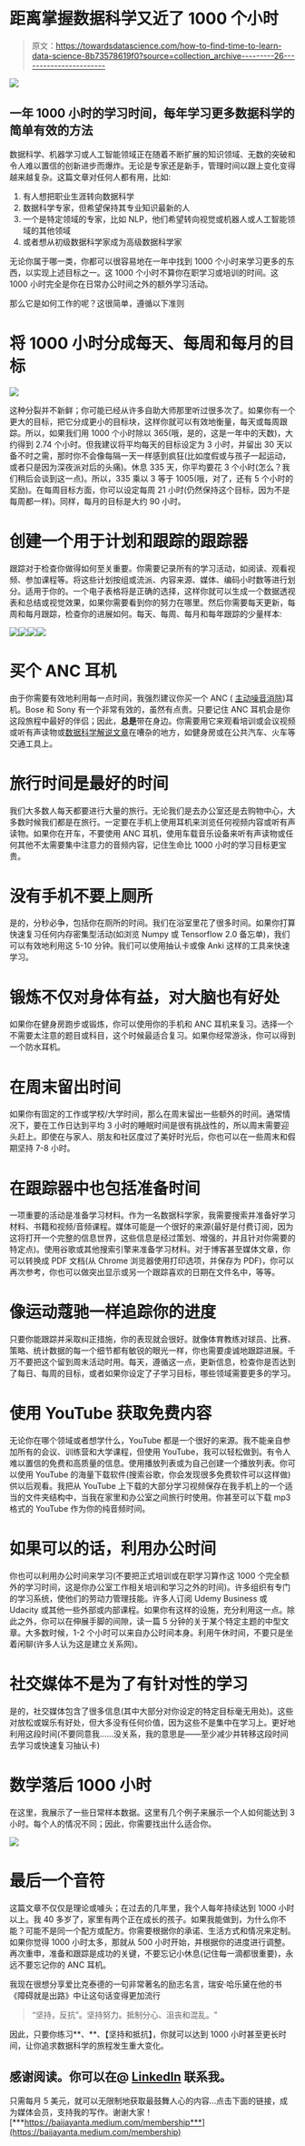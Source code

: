 # 距离掌握数据科学又近了 1000 个小时

> 原文：<https://towardsdatascience.com/how-to-find-time-to-learn-data-science-8b73578619f0?source=collection_archive---------26----------------------->

![](img/64f29ec5620f9d00406a3d744b18c6ed.png)

## 一年 1000 小时的学习时间，每年学习更多数据科学的简单有效的方法

数据科学、机器学习或人工智能领域正在随着不断扩展的知识领域、无数的突破和令人难以置信的创新进步而爆炸。无论是专家还是新手，管理时间以跟上变化变得越来越复杂。这篇文章对任何人都有用，比如:

1.  有人想把职业生涯转向数据科学
2.  数据科学专家，但希望保持其专业知识最新的人
3.  一个是特定领域的专家，比如 NLP，他们希望转向视觉或机器人或人工智能领域的其他领域
4.  或者想从初级数据科学家成为高级数据科学家

无论你属于哪一类，你都可以很容易地在一年中找到 1000 个小时来学习更多的东西，以实现上述目标之一。这 1000 个小时不算你在职学习或培训的时间。这 1000 小时完全是你在日常办公时间之外的额外学习活动。

那么它是如何工作的呢？这很简单，遵循以下准则

# 将 1000 小时分成每天、每周和每月的目标

![](img/781f2df7d230ee97ab3c2d95e8502ca5.png)

这种分裂并不新鲜；你可能已经从许多自助大师那里听过很多次了。如果你有一个更大的目标，把它分成更小的目标块，这样你就可以有效地衡量，每天或每周跟踪。所以，如果我们用 1000 个小时除以 365(哦，是的，这是一年中的天数)，大约得到 2.74 个小时。但我建议将平均每天的目标设定为 3 小时，并留出 30 天以备不时之需，那时你不会像每隔一天一样感到疯狂(比如度假或与孩子一起运动，或者只是因为深夜派对后的头痛)。休息 335 天，你平均要花 3 个小时(怎么？我们稍后会谈到这一点)。所以，335 乘以 3 等于 1005(哦，对了，还有 5 个小时的奖励)。在每周目标方面，你可以设定每周 21 小时(仍然保持这个目标，因为不是每周都一样)。同样，每月的目标是大约 90 小时。

# 创建一个用于计划和跟踪的跟踪器

跟踪对于检查你做得如何至关重要。你需要记录所有的学习活动，如阅读、观看视频、参加课程等。将这些计划按组或流派、内容来源、媒体、编码小时数等进行划分。适用于你的。一个电子表格将是正确的选择，这样你就可以生成一个数据透视表和总结或视觉效果，如果你需要看到你的努力在哪里。然后你需要每天更新，每周和每月跟踪，检查你的进展如何。每天、每周、每月和每年跟踪的少量样本:

![](img/5a4016e5da9becddf2bca38fb2eca429.png)![](img/823a2c29437a75400c6b2a998b825793.png)![](img/ebe868576d5576ea074f7053445d6e7b.png)![](img/d64d85016a7d8e4e9347049711050961.png)

# 买个 ANC 耳机

由于你需要有效地利用每一点时间，我强烈建议你买一个 ANC ( [主动噪音消除](https://www.techradar.com/sg/news/audio/portable-audio/best-noise-cancelling-headphones-1280490))耳机。Bose 和 Sony 有一个非常有效的，虽然有点贵。只要记住 ANC 耳机会是你这段旅程中最好的伴侣；因此，**总是**带在身边。你需要用它来观看培训或会议视频或听有声读物或[数据科学解说文章](https://towardsdatascience.com/narrated/home)在嘈杂的地方，如健身房或在公共汽车、火车等交通工具上。

# 旅行时间是最好的时间

我们大多数人每天都要进行大量的旅行。无论我们是去办公室还是去购物中心，大多数时候我们都是在旅行。一定要在手机上使用耳机来浏览任何视频内容或听有声读物。如果你在开车，不要使用 ANC 耳机，使用车载音乐设备来听有声读物或任何其他不太需要集中注意力的音频内容，记住生命比 1000 小时的学习目标更宝贵。

# 没有手机不要上厕所

是的，分秒必争，包括你在厕所的时间。我们在浴室里花了很多时间。如果你打算快速复习任何内存密集型活动(如浏览 Numpy 或 Tensorflow 2.0 备忘单)，我们可以有效地利用这 5-10 分钟。我们可以使用抽认卡或像 Anki 这样的工具来快速学习。

# 锻炼不仅对身体有益，对大脑也有好处

如果你在健身房跑步或锻炼，你可以使用你的手机和 ANC 耳机来复习。选择一个不需要太注意的题目或科目，这个时候最适合复习。如果你经常游泳，你可以得到一个防水耳机。

# 在周末留出时间

如果你有固定的工作或学校/大学时间，那么在周末留出一些额外的时间。通常情况下，要在工作日达到平均 3 小时的睡眠时间是很有挑战性的，所以周末需要迎头赶上。即使在与家人、朋友和社区度过了美好时光后，你也可以在一些周末和假期坚持 7-8 小时。

# 在跟踪器中也包括准备时间

一项重要的活动是准备学习材料。作为一名数据科学家，我需要搜索并准备好学习材料、书籍和视频/音频课程。媒体可能是一个很好的来源(最好是付费订阅，因为这将打开一个完整的信息世界，这些信息是经过策划、增强的，并且针对你需要的特定点)。使用谷歌或其他搜索引擎来准备学习材料。对于博客甚至媒体文章，你可以转换成 PDF 文档(从 Chrome 浏览器使用打印选项，并保存为 PDF)，你可以再次参考，你也可以做突出显示或另一个跟踪喜欢的日期在文件名中，等等。

# 像运动蔻驰一样追踪你的进度

只要你能跟踪并采取纠正措施，你的表现就会很好。就像体育教练对球员、比赛、策略、统计数据的每一个细节都有敏锐的眼光一样，你也需要虔诚地跟踪进展。千万不要把这个留到周末活动时用。每天，遵循这一点，更新信息，检查你是否达到了每日、每周的目标，或者如果你设定了子学习目标，哪些领域需要更多的学习。

# 使用 YouTube 获取免费内容

无论你在哪个领域或者想学什么，YouTube 都是一个很好的来源。我不能亲自参加所有的会议、训练营和大学课程，但使用 YouTube，我可以轻松做到。有令人难以置信的免费和高质量的信息。使用播放列表或为自己创建一个播放列表。你可以使用 YouTube 的海量下载软件(搜索谷歌，你会发现很多免费软件可以这样做)供以后观看。我把从 YouTube 上下载的大部分学习视频保存在我手机上的一个适当的文件夹结构中，当我在家里和办公室之间旅行时使用。你甚至可以下载 mp3 格式的 YouTube 作为你的纯音频时间。

# 如果可以的话，利用办公时间

你也可以利用办公时间来学习(不要把正式培训或在职学习算作这 1000 个完全额外的学习时间，这是你办公室工作相关培训和学习之外的时间)。许多组织有专门的学习系统，使他们的劳动力管理技能。许多人订阅 Udemy Business 或 Udacity 或其他一些外部或内部课程。如果你有这样的设施，充分利用这一点。除此之外，你可以在伸展手脚的间隙，读一篇 5 分钟的关于某个特定主题的中型文章。大多数时候，1-2 个小时可以来自办公时间本身。利用午休时间，不要只是坐着闲聊(许多人认为这是建立关系网)。

# 社交媒体不是为了有针对性的学习

是的，社交媒体包含了很多信息(其中大部分对你设定的特定目标毫无用处)。这些对放松或娱乐有好处，但大多没有任何价值，因为这些不是集中在学习上。更好地利用这段时间(不要同意我……没关系，我的意思是——至少减少并转移这段时间去学习或快速复习抽认卡)

# 数学落后 1000 小时

在这里，我展示了一些日常样本数据。这里有几个例子来展示一个人如何能达到 3 小时。每个人的情况不同；因此，你需要找出什么适合你。

![](img/f6e9a3b897496a7bc2740f97d645fc2c.png)

# 最后一个音符

这篇文章不仅仅是理论或噱头；在过去的几年里，我个人每年持续达到 1000 小时以上。我 40 多岁了，家里有两个正在成长的孩子。如果我能做到，为什么你不能？可能不是同一个配方或配方。你需要根据你的承诺、生活方式和情况来定制。如果你觉得 1000 小时太多，那就从 500 小时开始，并根据你的进度进行调整。再次重申，准备和跟踪是成功的关键，不要忘记小休息(记住每一滴都很重要)，永远不要忘记你的 ANC 耳机。

我现在很想分享爱比克泰德的一句非常著名的励志名言，瑞安·哈乐黛在他的书《障碍就是出路》中让这句话变得更加流行

> “坚持，反抗”。坚持努力。抵制分心、沮丧和混乱。"

因此，只要你练习**、**、【坚持和抵抗】，你就可以达到 1000 小时甚至更长时间，让你追求数据科学的旅程发生重大变化。

## 感谢阅读。你可以在@ [LinkedIn](http://www.linkedin.com/in/baijayantaroy) 联系我。

只需每月 5 美元，就可以无限制地获取最鼓舞人心的内容…点击下面的链接，成为媒体会员，支持我的写作。谢谢大家！
[***https://baijayanta.medium.com/membership***](https://baijayanta.medium.com/membership)